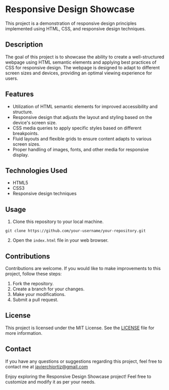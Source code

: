 # Responsive Design Showcase

This project is a demonstration of responsive design principles implemented using HTML, CSS, and responsive design techniques.

## Description

The goal of this project is to showcase the ability to create a well-structured webpage using HTML semantic elements and applying best practices of CSS for responsive design. The webpage is designed to adapt to different screen sizes and devices, providing an optimal viewing experience for users.

## Features

- Utilization of HTML semantic elements for improved accessibility and structure.
- Responsive design that adjusts the layout and styling based on the device's screen size.
- CSS media queries to apply specific styles based on different breakpoints.
- Fluid layouts and flexible grids to ensure content adapts to various screen sizes.
- Proper handling of images, fonts, and other media for responsive display.

## Technologies Used

- HTML5
- CSS3
- Responsive design techniques

## Usage

1. Clone this repository to your local machine.

`git clone https://github.com/your-username/your-repository.git`


2. Open the `index.html` file in your web browser.

## Contributions

Contributions are welcome. If you would like to make improvements to this project, follow these steps:

1. Fork the repository.
2. Create a branch for your changes.
3. Make your modifications.
4. Submit a pull request.

## License

This project is licensed under the MIT License. See the [LICENSE](/LICENSE) file for more information.

## Contact

If you have any questions or suggestions regarding this project, feel free to contact me at javierchiortiz@gmail.com

Enjoy exploring the Responsive Design Showcase project! Feel free to customize and modify it as per your needs.
